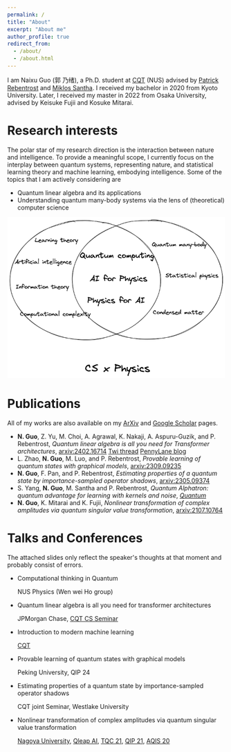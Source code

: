 ```yaml
---
permalink: /
title: "About"
excerpt: "About me"
author_profile: true
redirect_from: 
  - /about/
  - /about.html
---
```


I am Naixu Guo (郭 乃绪), a Ph.D. student at [CQT](https://www.quantumlah.org/) (NUS) advised by [Patrick Rebentrost](https://scholar.google.com/citations?user=XWHSBmUAAAAJ&hl=en) and [Miklos Santha](https://scholar.google.com.sg/citations?user=pER3wbkAAAAJ&hl=en). I received my bachelor in 2020 from Kyoto University. Later, I received my master in 2022 from Osaka University, advised by Keisuke Fujii and Kosuke Mitarai.


Research interests
======
The polar star of my research direction is the interaction between nature and intelligence.
To provide a meaningful scope, I currently focus on the interplay between quantum systems, representing nature, and statistical learning theory and machine learning, embodying intelligence.
Some of the topics that I am actively considering are
* Quantum linear algebra and its applications
* Understanding quantum many-body systems via the lens of (theoretical) computer science

  



![avatar](_pages/Research_interest.png)

Publications
======
All of my works are also available on my [ArXiv](https://scirate.com/Naixu-Guo/papers) and [Google Scholar](https://scholar.google.com/citations?hl=en&user=r2I_WtAAAAAJ&view_op=list_works&gmla=AJsN-F4R90e-0IvThoZVAs4uhYFfG-2VP_Hbd4-qNcW5mjlNq_E1YFT_x18SVcVfvzNbs5mUamJeu5JO9TYKLj-oE7tjlBhtyFsy7fG-057qZH6Nj_YHmCg) pages.

* **N. Guo**, Z. Yu, M. Choi, A. Agrawal, K. Nakaji, A. Aspuru-Guzik, and P. Rebentrost, *Quantum linear algebra is all you need for Transformer architectures*, [arxiv:2402.16714](https://arxiv.org/abs/2402.16714) [Twi thread](https://twitter.com/gnx_kns/status/1762761865724326013) [PennyLane blog](https://pennylane.ai/blog/2024/04/quantum_transformers/)
* L. Zhao, **N. Guo**, M. Luo, and P. Rebentrost, *Provable learning of quantum states with graphical models*, [arxiv:2309.09235](https://arxiv.org/abs/2309.09235)
* **N. Guo**, F. Pan, and P. Rebentrost, *Estimating properties of a quantum state by importance-sampled operator shadows*, [arxiv:2305.09374](https://arxiv.org/abs/2305.09374)
* S. Yang, **N. Guo**, M. Santha and P. Rebentrost, *Quantum Alphatron: quantum advantage for learning with kernels and noise*, [*Quantum*](https://arxiv.org/abs/2108.11670)
* **N. Guo**, K. Mitarai and K. Fujii, *Nonlinear transformation of complex amplitudes via quantum singular value transformation*, [arxiv:2107.10764](https://arxiv.org/abs/2107.10764)


Talks and Conferences
======
The attached slides only reflect the speaker's thoughts at that moment and probably consist of errors.

- Computational thinking in Quantum

  NUS Physics (Wen wei Ho group)

- Quantum linear algebra is all you need for transformer architectures

  JPMorgan Chase, [CQT CS Seminar](https://drive.google.com/file/d/1lT8meb_bFYDmnyXfGyX-SuW9JsVbgHJO/view?usp=sharing)

- Introduction to modern machine learning 

  [CQT](https://drive.google.com/file/d/1b3c8Z0fXen33ysWhOAXc61Rm8g7o2RTl/view?usp=sharing)

- Provable learning of quantum states with graphical models
  
  Peking University, QIP 24

- Estimating properties of a quantum state by importance-sampled operator shadows

  CQT joint Seminar, Westlake University

- Nonlinear transformation of complex amplitudes via quantum singular value transformation

  [Nagoya University](https://drive.google.com/file/d/1Zf-U_e8FYVwcK1CibgPA5IrKzNWyLzXS/view?usp=sharing), [Qleap AI](https://drive.google.com/file/d/1Y0f48uYliyMXGqAIoS9RWPujcSc5euIi/view?usp=sharing), [TQC 21](https://drive.google.com/file/d/1cFB-CUBnA7koun60nT_IEEx4uFhnICk7/view?usp=sharing), [QIP 21](https://drive.google.com/file/d/184jUftu5RYpeL6bULCRj_wjWqxnI2Qqq/view?usp=sharing), [AQIS 20](https://drive.google.com/file/d/1H-jIOYfV-fKAgUWwQQ_7-luebPAsufhF/view?usp=sharing)
  
  

